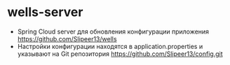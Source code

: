 # wells-server
- Spring Cloud server для обновления конфигурации приложения https://github.com/Slipeer13/wells
- Настройки конфигурации находятся в application.properties и указывают на Git репозитория https://github.com/Slipeer13/config.git
